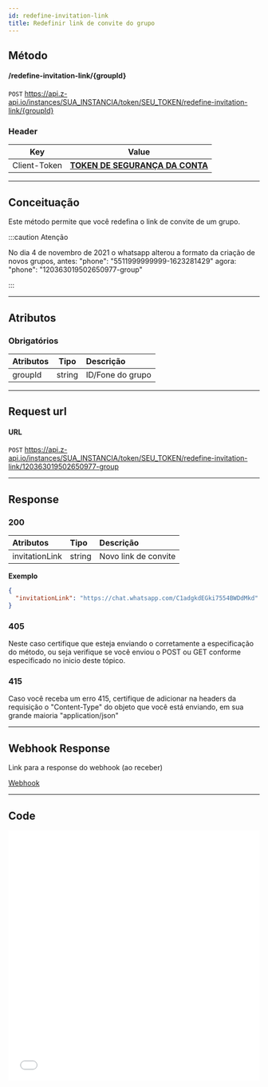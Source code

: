 ```yaml
---
id: redefine-invitation-link
title: Redefinir link de convite do grupo
---
```


## Método

#### /redefine-invitation-link/{groupId}

`POST` https://api.z-api.io/instances/SUA_INSTANCIA/token/SEU_TOKEN/redefine-invitation-link/{groupId}

### Header

|      Key       |            Value            |
| :------------: |     :-----------------:     |
|  Client-Token  | **[TOKEN DE SEGURANÇA DA CONTA](../security/client-token)** |
---

## Conceituação

Este método permite que você redefina o link de convite de um grupo.

:::caution Atenção

No dia 4 de novembro de 2021 o whatsapp alterou a formato da criação de novos grupos, antes: "phone": "5511999999999-1623281429" agora: "phone": "120363019502650977-group"

:::

---

## Atributos

### Obrigatórios

| Atributos |  Tipo  | Descrição        |
| :-------- | :----: | :--------------- |
| groupId   | string | ID/Fone do grupo |

---

## Request url

#### URL

`POST` https://api.z-api.io/instances/SUA_INSTANCIA/token/SEU_TOKEN/redefine-invitation-link/120363019502650977-group

---

## Response

### 200

| Atributos | Tipo    | Descrição                                           |
| :-------- | :------ | :-------------------------------------------------- |
| invitationLink     | string | Novo link de convite |

**Exemplo**

```json
{
  "invitationLink": "https://chat.whatsapp.com/C1adgkdEGki7554BWDdMkd"
}
```

### 405

Neste caso certifique que esteja enviando o corretamente a especificação do método, ou seja verifique se você enviou o POST ou GET conforme especificado no inicio deste tópico.

### 415

Caso você receba um erro 415, certifique de adicionar na headers da requisição o "Content-Type" do objeto que você está enviando, em sua grande maioria "application/json"

---

## Webhook Response

Link para a response do webhook (ao receber)

[Webhook](../webhooks/on-message-received#response)

---

## Code

<iframe src="//api.apiembed.com/?source=https://raw.githubusercontent.com/Z-API/z-api-docs/main/json-examples/redefine-invitation-link.json&targets=all" frameborder="0" scrolling="no" width="100%" height="500px" seamless></iframe>
